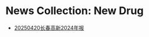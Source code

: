 # News Collection: New Drug

- [20250420长春高新2024年报](https://www.jiemian.com/article/12645236.html)

